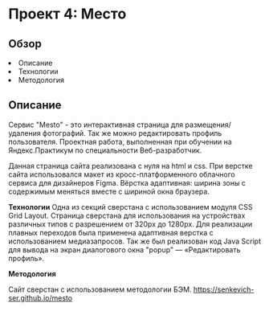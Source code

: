 <h1>Проект 4: Место</h1>

<h2>Обзор</h2>
<p>
  <li>Описание</li>
  <li>Технологии</li>
  <li>Методология</li>
</p>
  
<h2>Описание</h2>
Сервис "Mesto" - это интерактивная страница для размещения/удаления фотографий.
Так же можно редактировать профиль пользователя.
Проектная работа, выполненная при обучении на Яндекс.Практикум по специальности Веб-разработчик.
<p>
 Данная страница сайта реализована с нуля на html и css. 
При верстке сайта использовался макет из кросс-платформенного 
облачного сервиса для дизайнеров Figma.
Вёрстка адаптивная: ширина зоны с содержимым  меняться вместе с шириной окна браузера.
 </p>

**Технологии**
Одна из секций сверстана с использованием модуля CSS Grid Layout. 
Страница  сверстана для использования на устройствах различных типов
с разрешением от 320px до 1280px. Для реализации плавных переходов 
была применена адаптивная верстка с использованием медиазапросов.
Так же был реализован код Java Script для вывода на экран диалогового окна "popup" — «Редактировать профиль». 

**Методология**

Сайт сверстан с использованием методологии БЭМ.
https://senkevich-ser.github.io/mesto
